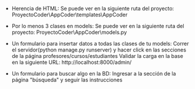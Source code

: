 * Herencia de HTML:
  Se puede ver en la siguiente ruta del proyecto: ProyectoCoder\AppCoder\templates\AppCoder

* Por lo menos 3 clases en models:
  Se puede ver en la siguiente ruta del proyecto: ProyectoCoder\AppCoder\models.py
  
* Un formulario para insertar datos a todas las clases de tu models:
  Correr el servidor(python manage.py runserver) y hacer click en las secciones de la página profesores/cursos/estudiantes
  Validar la carga en la base en la siguiente URL: http://localhost:8000/admin/
  
* Un formulario para buscar algo en la BD:
   Ingresar a la sección de la página "búsqueda" y seguir las instrucciones
